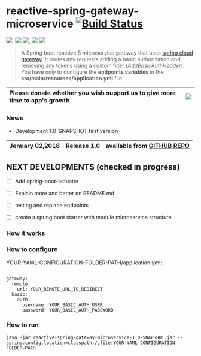 # reactive-spring-gateway-microservice [![Build Status](https://travis-ci.org/amanganiello90/reactive-spring-gateway-microservice.svg)](https://travis-ci.org/amanganiello90/reactive-spring-gateway-microservice)

<img src="https://img.shields.io/github/forks/amanganiello90/reactive-spring-gateway-microservice.svg">&nbsp;
<img src="https://img.shields.io/github/stars/amanganiello90/reactive-spring-gateway-microservice.svg">&nbsp;<a href="https://github.com/amanganiello90/reactive-spring-gateway-microservice/issues"><img src="https://img.shields.io/github/issues/amanganiello90/reactive-spring-gateway-microservice.svg">
</a>&nbsp;<img src="https://img.shields.io/github/license/amanganiello90/reactive-spring-gateway-microservice.svg">&nbsp;<img src="https://img.shields.io/github/downloads/amanganiello90/reactive-spring-gateway-microservice/total.svg">&nbsp;

> A Spring boot reactive 5 microservice gateway that uses [spring cloud gateway](https://spring.io/projects/spring-cloud-gateway). It routes any requests adding a basic authorization and removing any tokens using a custom filter (_AddBasicAuthHeader_). You have only to configure the **endpoints variables** in the **src/main/resources/application.yml** file.



|Please donate whether you wish support us to give more time to app's growth | [![](https://www.paypal.com/en_US/IT/i/btn/btn_donateCC_LG.gif)](https://www.paypal.com/cgi-bin/webscr?cmd=_s-xclick&hosted_button_id=XTC895QYD28TC) |
|:------------------------------------------------------------------------------|:------------------------------------------------------------------------------------------------------------------------------------------------------|


### News ###

* Development 1.0-SNAPSHOT first version

Jenuary 02,2018  | **Release 1.0** | available from  **[GITHUB REPO](https://github.com/amanganiello90/reactive-spring-gateway-microservice/archive/develop.zip)**  |
---- | ---- | ---- |


## NEXT DEVELOPMENTS (checked in progress)

- [ ] Add spring-boot-actuator
- [ ] Explain more and better on README.md
- [ ] testing and replace endpoints
- [ ] create a spring boot starter with module microservice structure


### How it works


### How to configure

YOUR-YAML-CONFIGURATION-FOLDER-PATH/application.yml:

```
 
gateway:
  remote:
    url: YOUR_REMOTE_URL_TO_REDIRECT
  basic:
    auth:
      username: YOUR_BASIC_AUTH_USER
      password: YOUR_BASIC_AUTH_PASSWORD

```


### How to run

```
java -jar reactive-spring-gateway-microservice-1.0-SNAPSHOT.jar --spring.config.location=classpath:/,file:YOUR-YAML-CONFIGURATION-FOLDER-PATH

```
